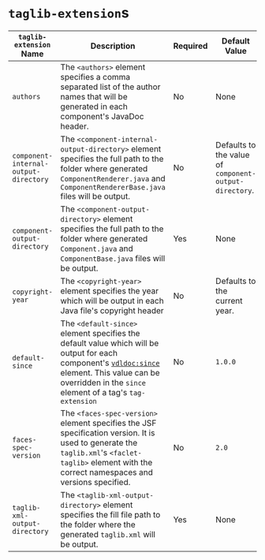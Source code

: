# `taglib-extension`s

| `taglib-extension` Name | Description | Required | Default Value |
|-------------------------|-------------|----------|---------------|
| `authors` | The `<authors>` element specifies a comma separated list of the author names that will be generated in each component's JavaDoc header. | No | None |
| `component- internal- output- directory` | The `<component-internal-output-directory>` element specifies the full path to the folder where generated `ComponentRenderer.java` and `ComponentRendererBase.java` files will be output. | No | Defaults to the value of `component- output- directory`. |
| `component- output- directory` | The `<component-output-directory>` element specifies the full path to the folder where generated `Component.java` and `ComponentBase.java` files will be output. | Yes | None |
| `copyright-year` | The `<copyright-year>` element specifies the year which will be output in each Java file's copyright header | No | Defaults to the current year. |
| `default-since` | The `<default-since>` element specifies the default value which will be output for each component's [`vdldoc:since`](https://github.com/omnifaces/vdldoc/wiki/vdldoc:since) element. This value can be overridden in the `since` element of a tag's `tag-extension` | No | `1.0.0` |
| `faces-spec- version` | The `<faces-spec-version>` element specifies the JSF specification version. It is used to generate the `taglib.xml`'s `<faclet-taglib>` element with the correct namespaces and versions specified. | No | `2.0` |
| `taglib-xml- output- directory` | The `<taglib-xml-output-directory>` element specifies the fill file path to the folder where the generated `taglib.xml` will be output. | Yes | None |
